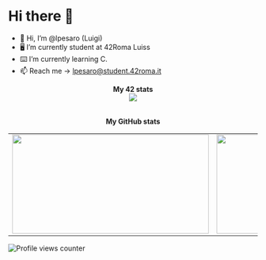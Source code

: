 # Hi there 👋
- 👋 Hi, I’m @lpesaro (Luigi)
- 🖥 I’m currently student at 42Roma Luiss
- ⌨️ I’m currently learning C.
- 📫 Reach me -> lpesaro@student.42roma.it
<div align="center">
	<table>
		<tr>
			<b>My 42 stats</b></br>
		</tr>
		<tr>
			<a href="https://github.com/lpesaro">
				<img src="https://badge42.vercel.app/api/v2/cld0thm5800160fmfijhemq0a/stats?cursusId=21&coalitionId=125">
			</a>
		</tr>
	</table>
	<table>
		<tr>
			<b>My GitHub stats</b>
		</tr>
		<tr>
			<td>
				<a href="https://github.com/lpesaro">
					<img src="https://github-readme-stats.vercel.app/api?username=lpesaro&theme=dark" width="397" height="200">
				</a> 
			</td>
			<td>
				<a href="https://github.com/lpesaro?tab=repositories">
					<img src="https://github-readme-stats.vercel.app/api/top-langs/?username=lpesaro&layout=compact&theme=tokyonight" width="397" height="200">
				</a>
			</td>
		</tr>
	</table>
</div>

![Profile views counter](https://komarev.com/ghpvc/?username=lpesaro&&style=flat-square)
